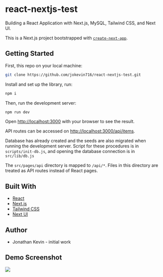 # react-nextjs-test

Building a React Application with Next.js, MySQL, Tailwind CSS, and Next UI.

This is a Next.js project bootstrapped with [`create-next-app`](https://github.com/vercel/next.js/tree/canary/packages/create-next-app).

## Getting Started

First, this repo on your local machine:

```bash
git clone https://github.com/jokevin716/react-nextjs-test.git
```

Install and set up the library, run:

```bash
npm i
```

Then, run the development server:

```bash
npm run dev
```

Open [http://localhost:3000](http://localhost:3000) with your browser to see the result.

API routes can be accessed on [http://localhost:3000/api/items](http://localhost:3000/api/items).

Database has already created and the seeds are also migrated when running the development server. Script for these procedures is in `scripts/init-db.js`, and opening the database connection is in `src/lib/db.js`

The `src/pages/api` directory is mapped to `/api/*`. Files in this directory are treated as API routes instead of React pages.

## Built With

- [React](https://react.dev/)
- [Next.js](https://nextjs.org/)
- [Tailwind CSS](https://tailwindcss.com/)
- [Next UI](https://nextui.org/)

## Author

- Jonathan Kevin - initial work

## Demo Screenshot

![](https://drive.google.com/uc?export=view&id=1h2mM64DKoLGlFiWDpaXcn4mEtqqQj0eD)
